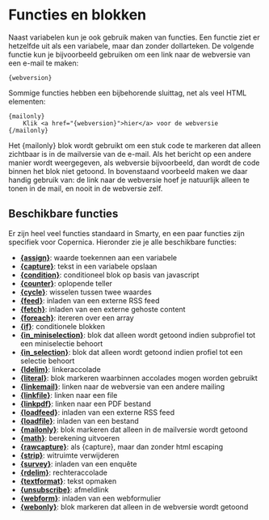 # Functies en blokken

Naast variabelen kun je ook gebruik maken van functies. Een functie ziet er
hetzelfde uit als een variabele, maar dan zonder dollarteken. De volgende 
functie kun je bijvoorbeeld gebruiken om een link naar de webversie van een 
e-mail te maken:

    {webversion}

Sommige functies hebben een bijbehorende sluittag, net als veel HTML elementen:

    {mailonly}
        Klik <a href="{webversion}">hier</a> voor de webversie
    {/mailonly}
    
Het {mailonly} blok wordt gebruikt om een stuk code te markeren dat alleen 
zichtbaar is in de mailversie van de e-mail. Als het bericht op een andere
manier wordt weergegeven, als webversie bijvoorbeeld, dan wordt de code binnen
het blok niet getoond. In bovenstaand voorbeeld maken we daar handig gebruik 
van: de link naar de webversie hoef je natuurlijk alleen te tonen in de mail,
en nooit in de webversie zelf.


## Beschikbare functies

Er zijn heel veel functies standaard in Smarty, en een paar functies zijn
specifiek voor Copernica. Hieronder zie je alle beschikbare functies:

* **[{assign}](./personalization-function-assign)**: waarde toekennen aan een variabele
* **[{capture}](./personalization-function-capture)**: tekst in een variabele opslaan
* **[{condition}](./personalization-function-condition)**: conditioneel blok op basis van javascript
* **[{counter}](./personalization-function-counter)**: oplopende teller
* **[{cycle}](./personalization-function-cycle)**: wisselen tussen twee waardes
* **[{feed}](./personalization-function-feed)**: inladen van een externe RSS feed
* **[{fetch}](./personalization-function-fetch)**: inladen van een externe gehoste content
* **[{foreach}](./personalization-function-foreach)**: itereren over een array
* **[{if}](./personalization-function-if)**: conditionele blokken
* **[{in_miniselection}](./personalization-function-in_miniselection)**: blok dat alleen wordt getoond indien subprofiel tot een miniselectie behoort
* **[{in_selection}](./personalization-function-in_selection)**: blok dat alleen wordt getoond indien profiel tot een selectie behoort
* **[{ldelim}](./personalization-function-ldelim)**: linkeraccolade
* **[{literal}](./personalization-function-literal)**: blok markeren waarbinnen accolades mogen worden gebruikt
* **[{linkemail}](./personalization-function-linkemail)**: linken naar de webversie van een andere mailing
* **[{linkfile}](./personalization-function-linkfile)**: linken naar een file
* **[{linkpdf}](./personalization-function-linkpdf)**: linken naar een PDF bestand
* **[{loadfeed}](./personalization-function-loadfeed)**: inladen van een externe RSS feed
* **[{loadfile}](./personalization-function-loadfile)**: inladen van een bestand
* **[{mailonly}](./personalization-function-mailonly)**: blok markeren dat alleen in de mailversie wordt getoond
* **[{math}](./personalization-function-math)**: berekening uitvoeren
* **[{rawcapture}](./personalization-function-rawcapture)**: als {capture}, maar dan zonder html escaping
* **[{strip}](./personalization-function-strip)**: witruimte verwijderen
* **[{survey}](./personalization-function-survey)**: inladen van een enquête
* **[{rdelim}](./personalization-function-rdelim)**: rechteraccolade
* **[{textformat}](./personalization-function-textform)**: tekst opmaken
* **[{unsubscribe}](./personalization-function-unsubscribe)**: afmeldlink
* **[{webform}](./personalization-function-webform)**: inladen van een webformulier
* **[{webonly}](./personalization-function-webonly)**: blok markeren dat alleen in de webversie wordt getoond

